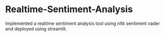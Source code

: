 # Realtime-Sentiment-Analysis

Implemented a realtime sentiment analysis tool using nltk sentiment vader and deployed using streamlit.
